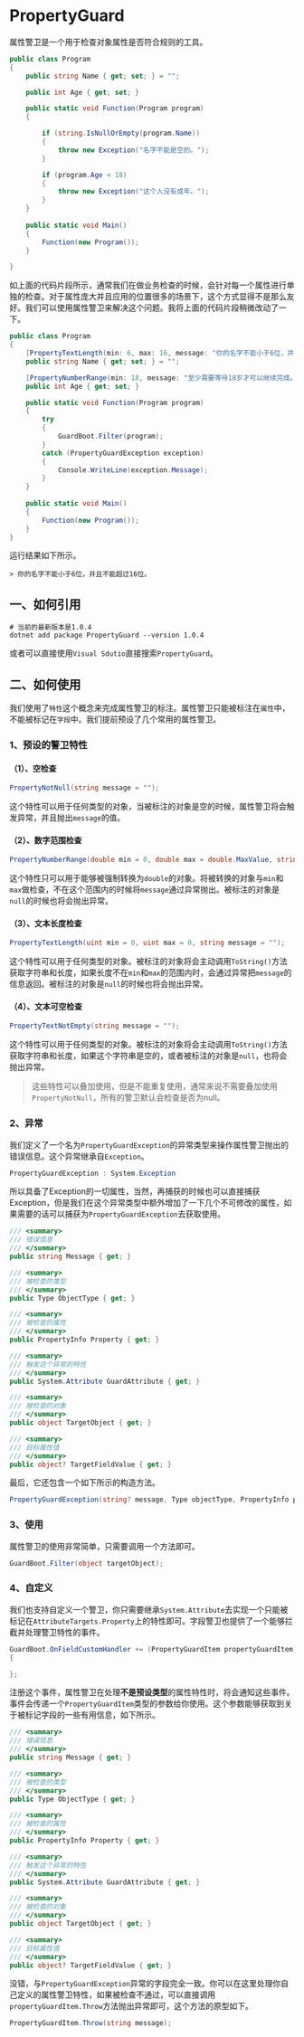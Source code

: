 # PropertyGuard

属性警卫是一个用于检查对象属性是否符合规则的工具。

```c#
public class Program
{
    public string Name { get; set; } = "";

    public int Age { get; set; }

    public static void Function(Program program)
    {

        if (string.IsNullOrEmpty(program.Name))
        {
            throw new Exception("名字不能是空的。");
        }

        if (program.Age < 18)
        {
            throw new Exception("这个人没有成年。");
        }
    }
    
    public static void Main()
    {
        Function(new Program());
    }

}
```

如上面的代码片段所示，通常我们在做业务检查的时候，会针对每一个属性进行单独的检查。对于属性庞大并且应用的位置很多的场景下，这个方式显得不是那么友好。我们可以使用属性警卫来解决这个问题。我将上面的代码片段稍微改动了一下。

```c#
public class Program
{
    [PropertyTextLength(min: 6, max: 16, message: "你的名字不能小于6位，并且不能超过16位。")]
    public string Name { get; set; } = "";

    [PropertyNumberRange(min: 18, message: "至少需要等待18岁才可以继续完成。")]
    public int Age { get; set; }

    public static void Function(Program program)
    {
        try
        {
            GuardBoot.Filter(program);
        }
        catch (PropertyGuardException exception)
        {
            Console.WriteLine(exception.Message);
        }
    }
    
    public static void Main()
    {
        Function(new Program());
    }
}
```

运行结果如下所示。

```text
> 你的名字不能小于6位，并且不能超过16位。
```

## 一、如何引用

```text
# 当前的最新版本是1.0.4
dotnet add package PropertyGuard --version 1.0.4
```

或者可以直接使用``Visual Sdutio``直接搜索``PropertyGuard``。

## 二、如何使用

我们使用了``特性``这个概念来完成属性警卫的标注。属性警卫只能被标注在``属性``中，不能被标记在``字段``中。我们提前预设了几个常用的属性警卫。

### 1、预设的警卫特性

#### （1）、空检查

```c#
PropertyNotNull(string message = "");
```

这个特性可以用于任何类型的对象，当被标注的对象是空的时候，属性警卫将会触发异常，并且抛出``message``的值。

#### （2）、数字范围检查

```c#
PropertyNumberRange(double min = 0, double max = double.MaxValue, string message = "");
```

这个特性只可以用于能够被强制转换为``double``的对象。将被转换的对象与``min``和``max``做检查，不在这个范围内的时候将``message``通过异常抛出。被标注的对象是``null``的时候也将会抛出异常。

#### （3）、文本长度检查

```c#
PropertyTextLength(uint min = 0, uint max = 0, string message = "");
```

这个特性可以用于任何类型的对象。被标注的对象将会主动调用``ToString()``方法获取字符串和长度，如果长度不在``min``和``max``的范围内时，会通过异常把``message``的信息返回。被标注的对象是``null``的时候也将会抛出异常。

#### （4）、文本可空检查

```c#
PropertyTextNotEmpty(string message = "");
```

这个特性可以用于任何类型的对象。被标注的对象将会主动调用``ToString()``方法获取字符串和长度，如果这个字符串是空的，或者被标注的对象是``null``，也将会抛出异常。

> 这些特性可以叠加使用，但是不能重复使用，通常来说不需要叠加使用``PropertyNotNull``，所有的警卫默认会检查是否为null。

### 2、异常

我们定义了一个名为``PropertyGuardException``的异常类型来操作属性警卫抛出的错误信息。这个异常继承自``Exception``。

```c#
PropertyGuardException : System.Exception
```

所以具备了Exception的一切属性，当然，再捕获的时候也可以直接捕获Exception，但是我们在这个异常类型中额外增加了一下几个不可修改的属性，如果需要的话可以捕获为``PropertyGuardException``去获取使用。

```c#
/// <summary>
/// 错误信息
/// </summary>
public string Message { get; }

/// <summary>
/// 被检查的类型
/// </summary>
public Type ObjectType { get; }

/// <summary>
/// 被检查的属性
/// </summary>
public PropertyInfo Property { get; }

/// <summary>
/// 触发这个异常的特性
/// </summary>
public System.Attribute GuardAttribute { get; }

/// <summary>
/// 被检查的对象
/// </summary>
public object TargetObject { get; }

/// <summary>
/// 目标属性值
/// </summary>
public object? TargetFieldValue { get; }
```

最后，它还包含一个如下所示的构造方法。

```c#
PropertyGuardException(string? message, Type objectType, PropertyInfo property, System.Attribute guardAttribute, object targetObject, object? targetFieldValue);
```

### 3、使用

属性警卫的使用非常简单，只需要调用一个方法即可。

```c#
GuardBoot.Filter(object targetObject);
```

### 4、自定义

我们也支持自定义一个警卫，你只需要继承``System.Attribute``去实现一个只能被标记在``AttributeTargets.Property``上的特性即可。字段警卫也提供了一个能够拦截并处理警卫特性的事件。

```c#
GuardBoot.OnFieldCustomHandler += (PropertyGuardItem propertyGuardItem) =>
{

};
```

注册这个事件，属性警卫在处理**不是预设类型**的属性特性时，将会通知这些事件。事件会传递一个``PropertyGuardItem``类型的参数给你使用。这个参数能够获取到关于被标记字段的一些有用信息，如下所示。

```c#
/// <summary>
/// 错误信息
/// </summary>
public string Message { get; }

/// <summary>
/// 被检查的类型
/// </summary>
public Type ObjectType { get; }

/// <summary>
/// 被检查的属性
/// </summary>
public PropertyInfo Property { get; }

/// <summary>
/// 触发这个异常的特性
/// </summary>
public System.Attribute GuardAttribute { get; }

/// <summary>
/// 被检查的对象
/// </summary>
public object TargetObject { get; }

/// <summary>
/// 目标属性值
/// </summary>
public object? TargetFieldValue { get; }
```

没错，与``PropertyGuardException``异常的字段完全一致。你可以在这里处理你自己定义的属性警卫特性，如果被检查不通过，可以直接调用``propertyGuardItem.Throw``方法抛出异常即可，这个方法的原型如下。

```c#
PropertyGuardItem.Throw(string message);
```

